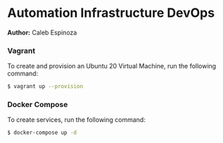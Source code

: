 # Automation Infrastructure DevOps
**Author:** Caleb Espinoza

### Vagrant
To create and provision an Ubuntu 20 Virtual Machine, run the following command:
```bash
$ vagrant up --provision
```
### Docker Compose
To create services, run the following command:
```bash
$ docker-compose up -d
```
